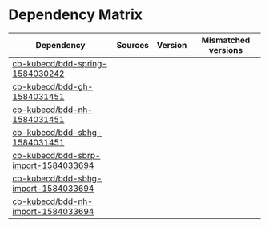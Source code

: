 # Dependency Matrix

Dependency | Sources | Version | Mismatched versions
---------- | ------- | ------- | -------------------
[cb-kubecd/bdd-spring-1584030242](https://github.com/cb-kubecd/bdd-spring-1584030242.git) |  | []() | 
[cb-kubecd/bdd-gh-1584031451](https://github.com/cb-kubecd/bdd-gh-1584031451.git) |  | []() | 
[cb-kubecd/bdd-nh-1584031451](https://github.com/cb-kubecd/bdd-nh-1584031451.git) |  | []() | 
[cb-kubecd/bdd-sbhg-1584031451](https://github.com/cb-kubecd/bdd-sbhg-1584031451.git) |  | []() | 
[cb-kubecd/bdd-sbrp-import-1584033694](https://github.com/cb-kubecd/bdd-sbrp-import-1584033694.git) |  | []() | 
[cb-kubecd/bdd-sbhg-import-1584033694](https://github.com/cb-kubecd/bdd-sbhg-import-1584033694.git) |  | []() | 
[cb-kubecd/bdd-nh-import-1584033694](https://github.com/cb-kubecd/bdd-nh-import-1584033694.git) |  | []() | 
